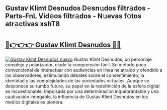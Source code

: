 ## Gustav Klimt Desnudos D𝚎sn𝚞dos filtr𝚊dos - Parts-FnL Vid𝚎os filtr𝚊dos - N𝚞evas f𝚘tos atr𝚊ctivas xshT8

# <h2><a href="http://mb6l88.tromn.icu/?c=Gustav+Klimt+Desnudos">🔗👉👉👉 Gustav Klimt Desnudos 🔗🔗</a></h2>

[![Gustav Klimt Desnudos nuevo](https://i.imgur.com/pEAQMta.gif)](http://mb6l88.tromn.icu/?c=Gustav+Klimt+Desnudos)
Gustav Klimt Desnudos, un personaje complejo y polarizador, elude la comprensión fácil. Su método poco convencional de interactuar con audiencias en línea ha atraído y ofendido a los observadores, estimulando debates sobre el consentimiento, la identidad y las complejidades de las sociedades virtuales. Aunque se desconoce su rumbo futuro, su papel en la redefinición de la esfera digital es incuestionable. Impulsada por una determinación inquebrantable y una cautivación innegable, la influencia de Gustav Klimt Desnudos en los medios digitales es pionera.

